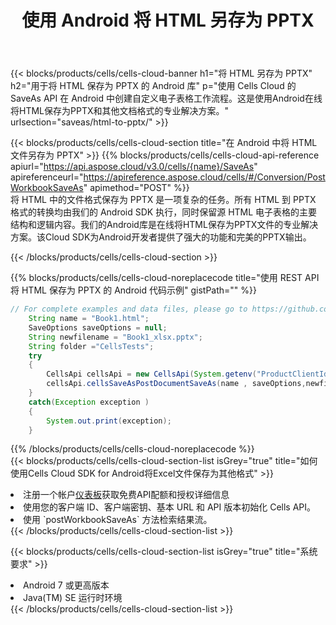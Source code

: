 ﻿---
title: 使用 Android 将 HTML 另存为 PPTX
description: 利用Aspose.Cells Cloud SDK for Android将HTML格式文件保存为PPTX格式文件。
kwords: Excel, Save HTML as PPTX, REST, Android
howto: How to save HTML as PPTX using Aspose.Cells Cloud Android library.
---
{{< blocks/products/cells/cells-cloud-banner h1="将 HTML 另存为 PPTX" h2="用于将 HTML 保存为 PPTX 的 Android 库" p="使用 Cells Cloud 的 SaveAs API 在 Android 中创建自定义电子表格工作流程。这是使用Android在线将HTML保存为PPTX和其他文档格式的专业解决方案。" urlsection="saveas/html-to-pptx/" >}}

{{< blocks/products/cells/cells-cloud-section title="在 Android 中将 HTML 文件另存为 PPTX" >}}
{{% blocks/products/cells/cells-cloud-api-reference apiurl="https://api.aspose.cloud/v3.0/cells/{name}/SaveAs" apireferenceurl="https://apireference.aspose.cloud/cells/#/Conversion/PostWorkbookSaveAs" apimethod="POST" %}}
<br/>
将 HTML 中的文件格式保存为 PPTX 是一项复杂的任务。所有 HTML 到 PPTX 格式的转换均由我们的 Android SDK 执行，同时保留源 HTML 电子表格的主要结构和逻辑内容。我们的Android库是在线将HTML保存为PPTX文件的专业解决方案。该Cloud SDK为Android开发者提供了强大的功能和完美的PPTX输出。

{{< /blocks/products/cells/cells-cloud-section >}}

{{% blocks/products/cells/cells-cloud-noreplacecode title="使用 REST API 将 HTML 保存为 PPTX 的 Android 代码示例" gistPath="" %}}
  
```java
// For complete examples and data files, please go to https://github.com/aspose-cells-cloud/aspose-cells-cloud-android/
    String name = "Book1.html";
    SaveOptions saveOptions = null;
    String newfilename = "Book1_xlsx.pptx";
    String folder ="CellsTests";
    try
    {
        CellsApi cellsApi = new CellsApi(System.getenv("ProductClientId"), System.getenv("ProductClientSecret"));
        cellsApi.cellsSaveAsPostDocumentSaveAs(name , saveOptions,newfilename,false,false,folder,null,null,null,true);                       
    }
    catch(Exception exception )
    {
        System.out.print(exception);
    }
```
  
{{% /blocks/products/cells/cells-cloud-noreplacecode %}}
<br/>
{{< blocks/products/cells/cells-cloud-section-list isGrey="true" title="如何使用Cells Cloud SDK for Android将Excel文件保存为其他格式" >}}
<li>注册一个帐户<a href="https://dashboard.aspose.cloud/">仪表板</a>获取免费API配额和授权详细信息</li>
<li>使用您的客户端 ID、客户端密钥、基本 URL 和 API 版本初始化 Cells API。</li>
<li>使用 `postWorkbookSaveAs` 方法检索结果流。</li>
{{< /blocks/products/cells/cells-cloud-section-list >}}

{{< blocks/products/cells/cells-cloud-section-list isGrey="true" title="系统要求" >}}
<li>Android 7 或更高版本</li>
<li>Java(TM) SE 运行时环境</li>
{{< /blocks/products/cells/cells-cloud-section-list >}}
